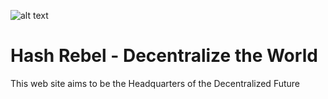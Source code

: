 [twitter_banner]: https://drive.google.com/uc?export=download&id=19fLfd86Spxlt-kEM27vgTeG5Hu6plmI3 "Hash Rebel Banner"

![alt text][twitter_banner]

# Hash Rebel - Decentralize the World
This web site aims to be the Headquarters of the Decentralized Future
